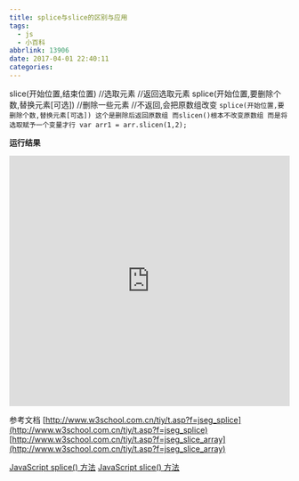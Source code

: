 ```yaml
---
title: splice与slice的区别与应用
tags:
  - js
  - 小百科
abbrlink: 13906
date: 2017-04-01 22:40:11
categories:
---
```


slice(开始位置,结束位置) 	//选取元素  //返回选取元素
splice(开始位置,要删除个数,替换元素[可选]) //删除一些元素   //不返回,会把原数组改变
`splice(开始位置,要删除个数,替换元素[可选]) 这个是删除后返回原数组 而slicen()根本不改变原数组 而是将选取赋予一个变量才行 var arr1 = arr.slicen(1,2);`

**运行结果**
<iframe width="100%" height="450" src="http://code.hcharts.cn/blog-demo/FVPmGQ/share/result,js" allowfullscreen="allowfullscreen" frameborder="0"></iframe>

参考文档
[http://www.w3school.com.cn/tiy/t.asp?f=jseg_splice](http://www.w3school.com.cn/tiy/t.asp?f=jseg_splice)
[http://www.w3school.com.cn/tiy/t.asp?f=jseg_slice_array](http://www.w3school.com.cn/tiy/t.asp?f=jseg_slice_array)

[JavaScript splice() 方法](http://www.w3school.com.cn/jsref/jsref_splice.asp)
[JavaScript slice() 方法](http://www.w3school.com.cn/jsref/jsref_slice_array.asp)
